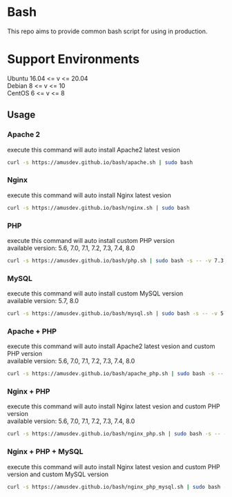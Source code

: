 # Bash
This repo aims to provide common bash script for using in production.  

# Support Environments
Ubuntu 16.04 <= v <= 20.04  
Debian 8 <= v <= 10  
CentOS 6 <= v <= 8

## Usage
### Apache 2
execute this command will auto install Apache2 latest vesion
```bash
curl -s https://amusdev.github.io/bash/apache.sh | sudo bash
```
### Nginx
execute this command will auto install Nginx latest vesion
```bash
curl -s https://amusdev.github.io/bash/nginx.sh | sudo bash
```
### PHP
execute this command will auto install custom PHP version  
available version: 5.6, 7.0, 7.1, 7.2, 7.3, 7.4, 8.0
```bash
curl -s https://amusdev.github.io/bash/php.sh | sudo bash -s -- -v 7.3
```
### MySQL
execute this command will auto install custom MySQL version  
available version: 5.7, 8.0
```bash
curl -s https://amusdev.github.io/bash/mysql.sh | sudo bash -s -- -v 5.7 -p "P@ssw0rd"
```
### Apache + PHP
execute this command will auto install Apache2 latest vesion and custom PHP version  
available version: 5.6, 7.0, 7.1, 7.2, 7.3, 7.4, 8.0
```bash
curl -s https://amusdev.github.io/bash/apache_php.sh | sudo bash -s -- -p 7.3
```
### Nginx + PHP
execute this command will auto install Nginx latest vesion and custom PHP version  
available version: 5.6, 7.0, 7.1, 7.2, 7.3, 7.4, 8.0
```bash
curl -s https://amusdev.github.io/bash/nginx_php.sh | sudo bash -s -- -p 7.3
```
### Nginx + PHP + MySQL
execute this command will auto install Nginx latest vesion and custom PHP version and custom MySQL version
```bash
curl -s https://amusdev.github.io/bash/nginx_php_mysql.sh | sudo bash -s -- -p 7.3 -m 5.7 -t "P@ssw0rd"
```

